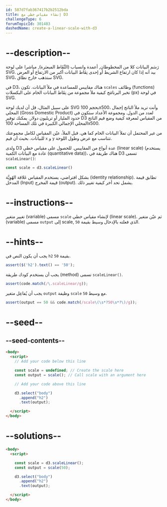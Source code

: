 ```yaml
---
id: 587d7fab367417b2b2512bda
title: إنشاء مقياس خطي مع D3
challengeType: 6
forumTopicId: 301483
dashedName: create-a-linear-scale-with-d3
---
```


# --description--

رَسَم البيانات كلا من المخطوطان, أعمدة وانسياب (النِّقَاط المبعثرة), مباشرا على لوحة SVG. بيد أنه إذا كان ارتفاع الشريط أو إحدى نِقَاط البيانات أكبر من الارتفاع أو العرض SVG، ستذهب خارج نطاق SVG.

في D3، هناك مقاييس للمساعدة في ملأ البيانات. تكون `scales` وظائف (functions) تخبر البرنامَج كيفية ملأ مجموعة من نِقَاط البيانات الخام على البكسلات (px) في لوحة SVG.

على سبيل المثال، قل أن لديك لوحة SVG بحجم 100x500، وأنت تريد ملأ الناتج إجمال المحلي (Gross Domestic Product) لعدد من الدول. ومجموعة الأعداد ستكون في حدود المليار أو تريليون دولار. يمكنك توفير D3 من المقياس لمعرفة كيفية وضع قيم الناتج المحلي الإجمالي الكبيرة في تلك المساحة 100x500.

من غير المحتمل أن تملأ البيانات الخام كما هي. قبل الملأ، عيّن المقياس لكامل مجموعتك للبيانات. بحيث أن قيم `x` و `y` تتناسب مع عرض وطول اللوحة.

ولدى D3 عدة أنواع من المقاييس. للحصول على مقياس خطي (linear scale) (يستخدم عادة مع البيانات الكمية (quantitative data))، هناك طريقة في D3 تسمى `scaleLinear()`:

```js
const scale = d3.scaleLinear()
```

بشكل افتراضي، يستخدم المقياس عَلاقة الهُوِيَّة (identity relationship). تطابق قيمة المدخل (Input) قيمة المخرج (output). يشمل تحد أخر كيفية تغيير ذلك.

# --instructions--

تغيير متغير (variable) مسمى `scale` لإنشاء مقياس خطي (linear scale). ثم عيّن متغير (variable) مسمى `output` إلى scale, الذي فعلته بالإدخال وسيط بقيمة `50`.

# --hints--

يجب أن يكون النص في `h2` بقيمة `50`.

```js
assert($('h2').text() == '50');
```

يجب أن يستخدم كودك طريقة (method) تسمى `scaleLinear()`.

```js
assert(code.match(/\.scaleLinear/g));
```

يجب أن يُفاعِل متغير `output` وظيفة `scale` مع وسيط `50`.

```js
assert(output == 50 && code.match(/scale\(\s*?50\s*?\)/g));
```

# --seed--

## --seed-contents--

```html
<body>
  <script>
    // Add your code below this line

    const scale = undefined; // Create the scale here
    const output = scale(); // Call scale with an argument here

    // Add your code above this line

    d3.select("body")
      .append("h2")
      .text(output);

  </script>
</body>
```

# --solutions--

```html
<body>
  <script>

    const scale = d3.scaleLinear();
    const output = scale(50); 

    d3.select("body")
      .append("h2")
      .text(output);

  </script>
</body>
```
